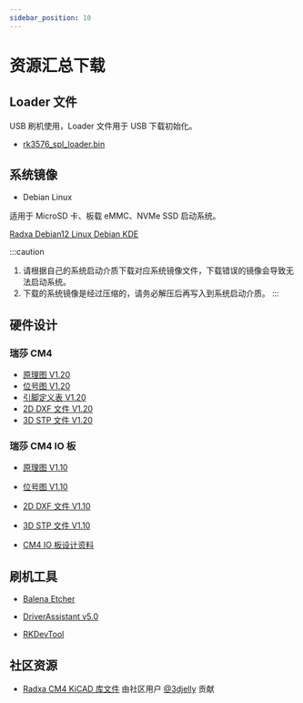 ```yaml
---
sidebar_position: 10
---
```


# 资源汇总下载

## Loader 文件

USB 刷机使用，Loader 文件用于 USB 下载初始化。

- [rk3576_spl_loader.bin](https://dl.radxa.com/rock4/4d/images/rk3576_spl_loader.bin)

## 系统镜像

- Debian Linux

适用于 MicroSD 卡、板载 eMMC、NVMe SSD 启动系统。

[Radxa Debian12 Linux Debian KDE](https://github.com/radxa-build/radxa-rk3576/releases/download/rsdk-b3/radxa-rk3576_bookworm_kde_b3.output_512.img.xz)

:::caution

1. 请根据自己的系统启动介质下载对应系统镜像文件，下载错误的镜像会导致无法启动系统。
2. 下载的系统镜像是经过压缩的，请务必解压后再写入到系统启动介质。
   :::

## 硬件设计

### 瑞莎 CM4

- [原理图 V1.20](https://dl.radxa.com/cm4/docs/hw/radxa_cm4_schematic_v1.20.pdf)
- [位号图 V1.20](https://dl.radxa.com/cm4/docs/hw/radxa_cm4_components_placement_map_v1.20.pdf)
- [引脚定义表 V1.20](https://dl.radxa.com/cm4/docs/hw/radxa_cm4_pinout_v1.20.xlsx)
- [2D DXF 文件 V1.20](https://dl.radxa.com/cm4/docs/hw/radxa_cm4_2d_dxf_v1.20.zip)
- [3D STP 文件 V1.20](https://dl.radxa.com/cm4/docs/hw/radxa_cm4_3d_stp_v1.20.zip)

### 瑞莎 CM4 IO 板

- [原理图 V1.10](https://dl.radxa.com/cm4/cm4-io-board/docs/hw/radxa_cm4_io_schematic_v1.10.pdf)
- [位号图 V1.10](https://dl.radxa.com/cm4/cm4-io-board/docs/hw/radxa_cm4_io_components_placement_map_v1.10.pdf)
- [2D DXF 文件 V1.10](https://dl.radxa.com/cm4/cm4-io-board/docs/hw/radxa_cm4_io_2d_dxf_v1.10.zip)
- [3D STP 文件 V1.10](https://dl.radxa.com/cm4/cm4-io-board/docs/hw/radxa_cm4_io_3d_stp_v1.10.zip)

- [CM4 IO 板设计资料](https://github.com/radxa/radxa-cm-projects/tree/main/cm4/radxa-cm4-io-board)

## 刷机工具

- [Balena Etcher](https://etcher.balena.io/)

- [DriverAssistant v5.0](https://dl.radxa.com/tools/windows/DriverAssitant_v5.0.zip)

- [RKDevTool](https://dl.radxa.com/tools/windows/RKDevTool_Release_v2.96-20221121.rar)

## 社区资源

- [Radxa CM4 KiCAD 库文件](https://github.com/swdee/radxa-cm4-kicad) 由社区用户 [@3djelly](https://forum.radxa.com/u/3djelly) 贡献
